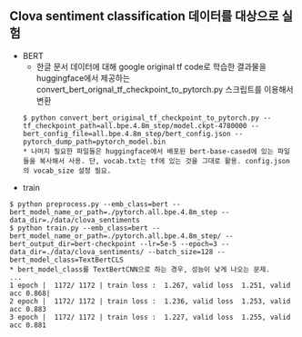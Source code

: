 ## Clova sentiment classification 데이터를 대상으로 실험
  - BERT
    - 한글 문서 데이터에 대해 google original tf code로 학습한 결과물을 huggingface에서 제공하는 convert_bert_orignal_tf_checkpoint_to_pytorch.py 스크립트를 이용해서 변환
    ```
    $ python convert_bert_original_tf_checkpoint_to_pytorch.py --tf_checkpoint_path=all.bpe.4.8m_step/model.ckpt-4780000 --bert_config_file=all.bpe.4.8m_step/bert_config.json --pytorch_dump_path=pytorch_model.bin
    * 나머지 필요한 파일들은 huggingface에서 배포된 bert-base-cased에 있는 파일들을 복사해서 사용. 단, vocab.txt는 tf에 있는 것을 그대로 활용. config.json의 vocab_size 설정 필요.
    ```
  - train
  ```
  $ python preprocess.py --emb_class=bert --bert_model_name_or_path=./pytorch.all.bpe.4.8m_step --data_dir=./data/clova_sentiments
  $ python train.py --emb_class=bert --bert_model_name_or_path=./pytorch.all.bpe.4.8m_step/ --bert_output_dir=bert-checkpoint --lr=5e-5 --epoch=3 --data_dir=./data/clova_sentiments/ --batch_size=128 --bert_model_class=TextBertCLS
  * bert_model_class를 TextBertCNN으로 하는 경우, 성능이 낮게 나오는 문제.
  ...
  1 epoch |  1172/ 1172 | train loss :  1.267, valid loss  1.251, valid acc 0.868|
  2 epoch |  1172/ 1172 | train loss :  1.236, valid loss  1.253, valid acc 0.883
  3 epoch |  1172/ 1172 | train loss :  1.227, valid loss  1.255, valid acc 0.881
  ```
